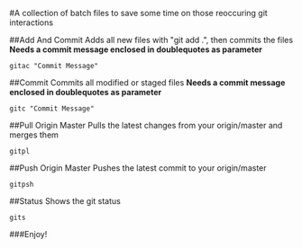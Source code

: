 ﻿#A collection of batch files to save some time on those reoccuring git interactions

##Add And Commit
Adds all new files with "git add .", then commits the files
**Needs a commit message enclosed in doublequotes as parameter**

	gitac "Commit Message"
##Commit
Commits all modified or staged files
**Needs a commit message enclosed in doublequotes as parameter**

	gitc "Commit Message"

##Pull Origin Master
Pulls the latest changes from your origin/master and merges them
	
	gitpl

##Push Origin Master
Pushes the latest commit to your origin/master
	
	gitpsh

##Status
Shows the git status

	gits
		
###Enjoy!